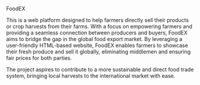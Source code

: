 FoodEX


This is a web platform designed to help farmers directly sell their products or crop harvests from their farms. With a focus on empowering farmers and providing a seamless connection between producers and buyers, FoodEX aims to bridge the gap in the global food export market. By leveraging a user-friendly HTML-based website, FoodEX enables farmers to showcase their fresh produce and sell it globally, eliminating middlemen and ensuring fair prices for both parties.

The project aspires to contribute to a more sustainable and direct food trade system, bringing local harvests to the international market with ease.
